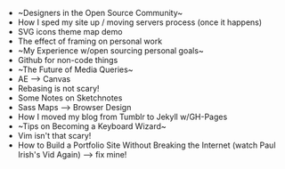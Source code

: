- ~Designers in the Open Source Community~
- How I sped my site up / moving servers process (once it happens)
- SVG icons theme map demo
- The effect of framing on personal work
- ~My Experience w/open sourcing personal goals~
- Github for non-code things
- ~The Future of Media Queries~
- AE --> Canvas
- Rebasing is not scary!
- Some Notes on Sketchnotes
- Sass Maps --> Browser Design
- How I moved my blog from Tumblr to Jekyll w/GH-Pages
- ~Tips on Becoming a Keyboard Wizard~
- Vim isn't that scary!
- How to Build a Portfolio Site Without Breaking the Internet (watch Paul Irish's Vid Again)
	--> fix mine!
